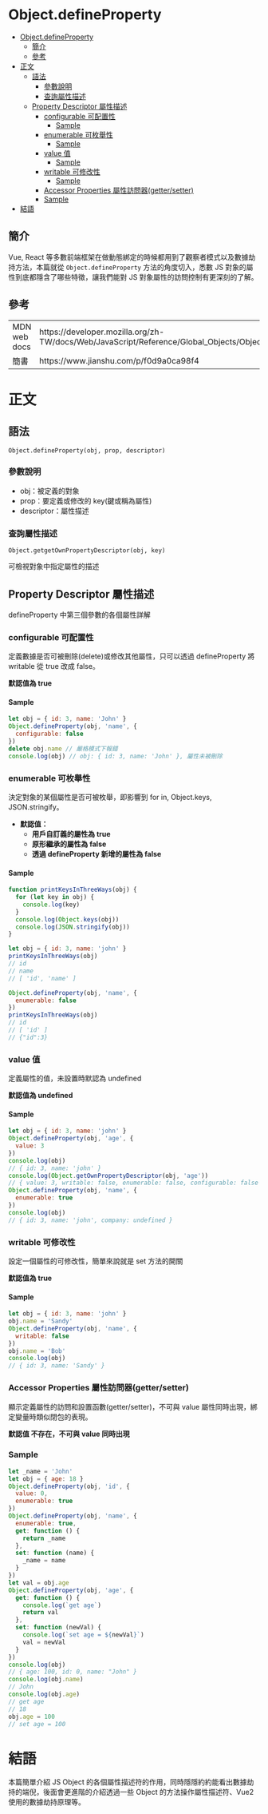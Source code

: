# Object.defineProperty

<!-- TOC -->

- [Object.defineProperty](#objectdefineproperty)
    - [簡介](#簡介)
    - [參考](#參考)
- [正文](#正文)
    - [語法](#語法)
        - [參數說明](#參數說明)
        - [查詢屬性描述](#查詢屬性描述)
    - [Property Descriptor 屬性描述](#property-descriptor-屬性描述)
        - [configurable 可配置性](#configurable-可配置性)
            - [Sample](#sample)
        - [enumerable 可枚舉性](#enumerable-可枚舉性)
            - [Sample](#sample-1)
        - [value 值](#value-值)
            - [Sample](#sample-2)
        - [writable 可修改性](#writable-可修改性)
            - [Sample](#sample-3)
        - [Accessor Properties 屬性訪問器(getter/setter)](#accessor-properties-屬性訪問器gettersetter)
        - [Sample](#sample-4)
- [結語](#結語)

<!-- /TOC -->

## 簡介

Vue, React 等多數前端框架在做動態綁定的時候都用到了觀察者模式以及數據劫持方法，本篇就從 `Object.defineProperty` 方法的角度切入，悉數 JS 對象的屬性到底都隱含了哪些特徵，讓我們能對 JS 對象屬性的訪問控制有更深刻的了解。

## 參考

<table>
    <tr>
        <td>MDN web docs</td>
        <td><a>https://developer.mozilla.org/zh-TW/docs/Web/JavaScript/Reference/Global_Objects/Object/defineProperty</a></td>
    <tr>
    </tr>
        <td>簡書</td>
        <td><a>https://www.jianshu.com/p/f0d9a0ca98f4</a></td>
    </tr>
</table>

# 正文

## 語法

```
Object.defineProperty(obj, prop, descriptor)
```

### 參數說明

- obj：被定義的對象
- prop：要定義或修改的 key(鍵或稱為屬性)
- descriptor：屬性描述

### 查詢屬性描述

```
Object.getgetOwnPropertyDescriptor(obj, key)
```

可檢視對象中指定屬性的描述

## Property Descriptor 屬性描述

defineProperty 中第三個參數的各個屬性詳解

### configurable 可配置性

定義數據是否可被刪除(delete)或修改其他屬性，只可以透過 defineProperty 將 writable 從 true 改成 false。

**默認值為 true**

#### Sample

```js
let obj = { id: 3, name: 'John' }
Object.defineProperty(obj, 'name', {
  configurable: false
})
delete obj.name // 嚴格模式下報錯
console.log(obj) // obj: { id: 3, name: 'John' }, 屬性未被刪除
```

### enumerable 可枚舉性

決定對象的某個屬性是否可被枚舉，即影響到 for in, Object.keys, JSON.stringify。

- **默認值：**
  - **用戶自訂義的屬性為 true**
  - **原形繼承的屬性為 false**
  - **透過 defineProperty 新增的屬性為 false**

#### Sample

```js
function printKeysInThreeWays(obj) {
  for (let key in obj) {
    console.log(key)
  }
  console.log(Object.keys(obj))
  console.log(JSON.stringify(obj))
}

let obj = { id: 3, name: 'john' }
printKeysInThreeWays(obj)
// id
// name
// [ 'id', 'name' ]

Object.defineProperty(obj, 'name', {
  enumerable: false
})
printKeysInThreeWays(obj)
// id
// [ 'id' ]
// {"id":3}
```

### value 值

定義屬性的值，未設置時默認為 undefined

**默認值為 undefined**

#### Sample

```js
let obj = { id: 3, name: 'john' }
Object.defineProperty(obj, 'age', {
  value: 3
})
console.log(obj)
// { id: 3, name: 'john' }
console.log(Object.getOwnPropertyDescriptor(obj, 'age'))
// { value: 3, writable: false, enumerable: false, configurable: false }
Object.defineProperty(obj, 'name', {
  enumerable: true
})
console.log(obj)
// { id: 3, name: 'john', company: undefined }
```

### writable 可修改性

設定一個屬性的可修改性，簡單來說就是 set 方法的開關

**默認值為 true**

#### Sample

```js
let obj = { id: 3, name: 'john' }
obj.name = 'Sandy'
Object.defineProperty(obj, 'name', {
  writable: false
})
obj.name = 'Bob'
console.log(obj)
// { id: 3, name: 'Sandy' }
```

### Accessor Properties 屬性訪問器(getter/setter)

顯示定義屬性的訪問和設置函數(getter/setter)，不可與 value 屬性同時出現，綁定變量時類似閉包的表現。

**默認值 不存在，不可與 value 同時出現**

### Sample

```js
let _name = 'John'
let obj = { age: 18 }
Object.defineProperty(obj, 'id', {
  value: 0,
  enumerable: true
})
Object.defineProperty(obj, 'name', {
  enumerable: true,
  get: function () {
    return _name
  },
  set: function (name) {
    _name = name
  }
})
let val = obj.age
Object.defineProperty(obj, 'age', {
  get: function () {
    console.log(`get age`)
    return val
  },
  set: function (newVal) {
    console.log(`set age = ${newVal}`)
    val = newVal
  }
})
console.log(obj)
// { age: 100, id: 0, name: "John" }
console.log(obj.name)
// John
console.log(obj.age)
// get age
// 18
obj.age = 100
// set age = 100
```

# 結語

本篇簡單介紹 JS Object 的各個屬性描述符的作用，同時隱隱約約能看出數據劫持的端倪，後面會更進階的介紹透過一些 Object 的方法操作屬性描述符、Vue2 使用的數據劫持原理等。
